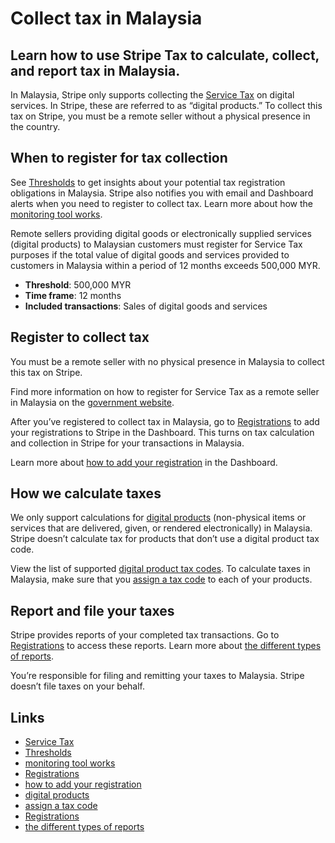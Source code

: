 # Collect tax in Malaysia

## Learn how to use Stripe Tax to calculate, collect, and report tax in Malaysia.

In Malaysia, Stripe only supports collecting the [Service
Tax](https://mystods.customs.gov.my/) on digital services. In Stripe, these are
referred to as “digital products.” To collect this tax on Stripe, you must be a
remote seller without a physical presence in the country.

## When to register for tax collection

See [Thresholds](https://dashboard.stripe.com/tax/thresholds) to get insights
about your potential tax registration obligations in Malaysia. Stripe also
notifies you with email and Dashboard alerts when you need to register to
collect tax. Learn more about how the [monitoring tool
works](https://docs.stripe.com/tax/monitoring).

Remote sellers providing digital goods or electronically supplied services
(digital products) to Malaysian customers must register for Service Tax purposes
if the total value of digital goods and services provided to customers in
Malaysia within a period of 12 months exceeds 500,000 MYR.

- **Threshold**: 500,000 MYR
- **Time frame**: 12 months
- **Included transactions**: Sales of digital goods and services

## Register to collect tax

You must be a remote seller with no physical presence in Malaysia to collect
this tax on Stripe.

Find more information on how to register for Service Tax as a remote seller in
Malaysia on the [government website](https://mystods.customs.gov.my/).

After you’ve registered to collect tax in Malaysia, go to
[Registrations](https://dashboard.stripe.com/tax/registrations?location=my) to
add your registrations to Stripe in the Dashboard. This turns on tax calculation
and collection in Stripe for your transactions in Malaysia.

Learn more about [how to add your
registration](https://docs.stripe.com/tax/registering#track-your-registrations-in-the-tax-dashboard)
in the Dashboard.

## How we calculate taxes

We only support calculations for [digital
products](https://docs.stripe.com/tax/tax-codes?type=digital) (non-physical
items or services that are delivered, given, or rendered electronically) in
Malaysia. Stripe doesn’t calculate tax for products that don’t use a digital
product tax code.

View the list of supported [digital product tax
codes](https://docs.stripe.com/tax/tax-codes?type=digital). To calculate taxes
in Malaysia, make sure that you [assign a tax
code](https://docs.stripe.com/tax/products-prices-tax-codes-tax-behavior#tax-code-on-product)
to each of your products.

## Report and file your taxes

Stripe provides reports of your completed tax transactions. Go to
[Registrations](https://dashboard.stripe.com/tax/registrations) to access these
reports. Learn more about [the different types of
reports](https://docs.stripe.com/tax/reports).

You’re responsible for filing and remitting your taxes to Malaysia. Stripe
doesn’t file taxes on your behalf.

## Links

- [Service Tax](https://mystods.customs.gov.my/)
- [Thresholds](https://dashboard.stripe.com/tax/thresholds)
- [monitoring tool works](https://docs.stripe.com/tax/monitoring)
- [Registrations](https://dashboard.stripe.com/tax/registrations?location=my)
- [how to add your
registration](https://docs.stripe.com/tax/registering#track-your-registrations-in-the-tax-dashboard)
- [digital products](https://docs.stripe.com/tax/tax-codes?type=digital)
- [assign a tax
code](https://docs.stripe.com/tax/products-prices-tax-codes-tax-behavior#tax-code-on-product)
- [Registrations](https://dashboard.stripe.com/tax/registrations)
- [the different types of reports](https://docs.stripe.com/tax/reports)